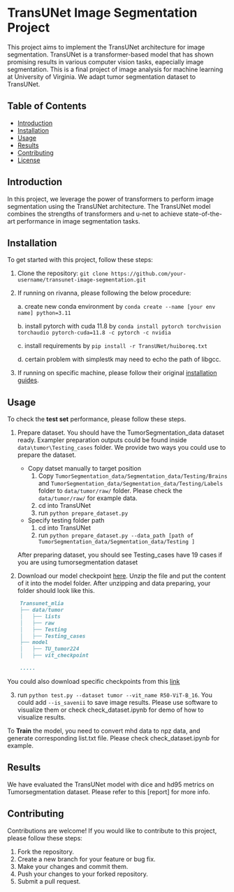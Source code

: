 # TransUNet Image Segmentation Project

This project aims to implement the TransUNet architecture for image segmentation. TransUNet is a transformer-based model that has shown promising results in various computer vision tasks, eapecially image segmentation. This is a final project of image analysis for machine learning at University of Virginia. We adapt tumor segmentation dataset to TransUNet. 

## Table of Contents

- [Introduction](#introduction)
- [Installation](#installation)
- [Usage](#usage)
- [Results](#results)
- [Contributing](#contributing)
- [License](#license)

## Introduction

In this project, we leverage the power of transformers to perform image segmentation using the TransUNet architecture. The TransUNet model combines the strengths of transformers and u-net to achieve state-of-the-art performance in image segmentation tasks.

## Installation

To get started with this project, follow these steps:

1. Clone the repository: `git clone https://github.com/your-username/transunet-image-segmentation.git`

2. If running on rivanna, please following the below procedure:

    a. create new conda environment by `conda create --name [your env name] python=3.11`

    b. install pytorch with cuda 11.8 by `conda install pytorch torchvision torchaudio pytorch-cuda=11.8 -c pytorch -c nvidia`

    c. install requirements by `pip install -r TransUNet/huiboreq.txt`

    d. certain problem with simplestk may need to echo the path of libgcc.

3. If running on specific machine, please follow their original [installation guides](https://github.com/Beckschen/TransUNet).


## Usage

To check the **test set** performance, please follow these steps. 

1. Prepare dataset. You should have the TumorSegmentation_data dataset ready. Exampler preparation outputs could be found inside `data\tumor\Testing_cases` folder. We provide two ways you could use to prepare the dataset.
    - Copy datset manually to target position
        1. Copy `TumorSegmentation_data/Segmentation_data/Testing/Brains` and `TumorSegmentation_data/Segmentation_data/Testing/Labels` folder to `data/tumor/raw/` folder. Please check the `data/tumor/raw/` for example data.
        2. cd into TransUNet
        3. run `python prepare_dataset.py`
    - Specify testing folder path 
        1. cd into TransUNet
        2. run `python prepare_dataset.py --data_path [path of TumorSegmentation_data/Segmentation_data/Testing ]`

    After preparing dataset, you should see Testing_cases have 19 cases if you are using tumorsegmentation dataset
2. Download our model checkpoint [here](https://drive.google.com/file/d/1x0sw_yh4zM4niIHPaKNHmgReOlJXwqEE/view?usp=sharing). Unzip the file and put the content of it into the model folder. After unzipping and data preparing, your folder should look like this.
```md
    Transunet_mlia
    ├── data/tumor
    │   ├── lists
    │   ├── raw
    │   ├── Testing
    │   ├── Testing_cases
    ├── model
    │   ├── TU_tumor224
    │   ├── vit_checkpoint

    .....

```

You could also download specific checkpoints from this [link](https://drive.google.com/drive/folders/1NRM76w_ZnRkde6-h_DgsZ7rBJ02TRw0k?usp=sharing)

3. run `python test.py --dataset tumor --vit_name R50-ViT-B_16`. You could add `--is_savenii` to save image results. Please use software to visualize them or check check_dataset.ipynb for demo of how to visualize results.

To **Train** the model, you need to convert mhd data to npz data, and generate corresponding list.txt file. Please check check_dataset.ipynb for example. 

## Results

We have evaluated the TransUNet model with dice and hd95 metrics on Tumorsegmentation dataset. Please refer to this [report] for more info. 

## Contributing

Contributions are welcome! If you would like to contribute to this project, please follow these steps:

1. Fork the repository.
2. Create a new branch for your feature or bug fix.
3. Make your changes and commit them.
4. Push your changes to your forked repository.
5. Submit a pull request.

